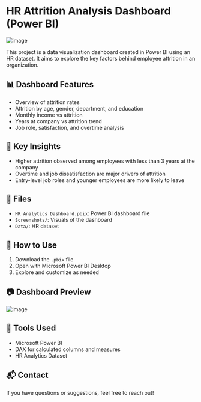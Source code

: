 # HR Attrition Analysis Dashboard (Power BI)
![image](https://github.com/user-attachments/assets/870f9c33-034e-49f8-b9bb-0797646ebe41) 

This project is a data visualization dashboard created in Power BI using an HR dataset. It aims to explore the key factors behind employee attrition in an organization.

## 📊 Dashboard Features

- Overview of attrition rates
- Attrition by age, gender, department, and education
- Monthly income vs attrition
- Years at company vs attrition trend
- Job role, satisfaction, and overtime analysis

## 🧠 Key Insights

- Higher attrition observed among employees with less than 3 years at the company
- Overtime and job dissatisfaction are major drivers of attrition
- Entry-level job roles and younger employees are more likely to leave

## 📁 Files

- `HR Analytics Dashboard.pbix`: Power BI dashboard file
- `Screenshots/`: Visuals of the dashboard
- `Data/`: HR dataset 

## 🚀 How to Use

1. Download the `.pbix` file
2. Open with Microsoft Power BI Desktop
3. Explore and customize as needed

## 📷 Dashboard Preview

![image](https://github.com/user-attachments/assets/03c3c2f1-3be7-4e17-a259-d42f33814938)



## 📌 Tools Used

- Microsoft Power BI
- DAX for calculated columns and measures
- HR Analytics Dataset

## 📬 Contact

If you have questions or suggestions, feel free to reach out!
